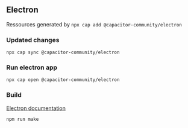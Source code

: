 ## Electron

Ressources generated by `npx cap add @capacitor-community/electron`

### Updated changes

```shell
npx cap sync @capacitor-community/electron
```

### Run electron app

```shell
npx cap open @capacitor-community/electron
```

### Build

[Electron documentation](https://www.electronjs.org/docs/latest/tutorial/tutorial-packaging)

```shell
npm run make
```
